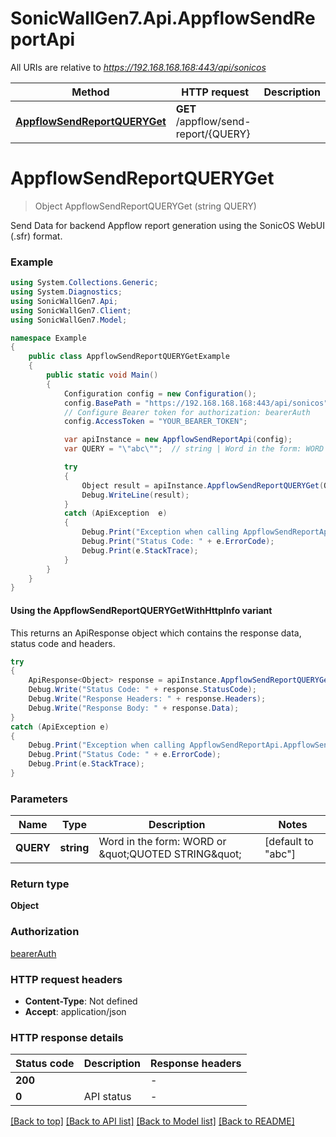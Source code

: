 # SonicWallGen7.Api.AppflowSendReportApi

All URIs are relative to *https://192.168.168.168:443/api/sonicos*

| Method | HTTP request | Description |
|--------|--------------|-------------|
| [**AppflowSendReportQUERYGet**](AppflowSendReportApi.md#appflowsendreportqueryget) | **GET** /appflow/send-report/{QUERY} |  |

<a id="appflowsendreportqueryget"></a>
# **AppflowSendReportQUERYGet**
> Object AppflowSendReportQUERYGet (string QUERY)



Send Data for backend Appflow report generation using the SonicOS WebUI (.sfr) format.

### Example
```csharp
using System.Collections.Generic;
using System.Diagnostics;
using SonicWallGen7.Api;
using SonicWallGen7.Client;
using SonicWallGen7.Model;

namespace Example
{
    public class AppflowSendReportQUERYGetExample
    {
        public static void Main()
        {
            Configuration config = new Configuration();
            config.BasePath = "https://192.168.168.168:443/api/sonicos";
            // Configure Bearer token for authorization: bearerAuth
            config.AccessToken = "YOUR_BEARER_TOKEN";

            var apiInstance = new AppflowSendReportApi(config);
            var QUERY = "\"abc\"";  // string | Word in the form: WORD or \"QUOTED STRING\" (default to "abc")

            try
            {
                Object result = apiInstance.AppflowSendReportQUERYGet(QUERY);
                Debug.WriteLine(result);
            }
            catch (ApiException  e)
            {
                Debug.Print("Exception when calling AppflowSendReportApi.AppflowSendReportQUERYGet: " + e.Message);
                Debug.Print("Status Code: " + e.ErrorCode);
                Debug.Print(e.StackTrace);
            }
        }
    }
}
```

#### Using the AppflowSendReportQUERYGetWithHttpInfo variant
This returns an ApiResponse object which contains the response data, status code and headers.

```csharp
try
{
    ApiResponse<Object> response = apiInstance.AppflowSendReportQUERYGetWithHttpInfo(QUERY);
    Debug.Write("Status Code: " + response.StatusCode);
    Debug.Write("Response Headers: " + response.Headers);
    Debug.Write("Response Body: " + response.Data);
}
catch (ApiException e)
{
    Debug.Print("Exception when calling AppflowSendReportApi.AppflowSendReportQUERYGetWithHttpInfo: " + e.Message);
    Debug.Print("Status Code: " + e.ErrorCode);
    Debug.Print(e.StackTrace);
}
```

### Parameters

| Name | Type | Description | Notes |
|------|------|-------------|-------|
| **QUERY** | **string** | Word in the form: WORD or \&quot;QUOTED STRING\&quot; | [default to &quot;abc&quot;] |

### Return type

**Object**

### Authorization

[bearerAuth](../README.md#bearerAuth)

### HTTP request headers

 - **Content-Type**: Not defined
 - **Accept**: application/json


### HTTP response details
| Status code | Description | Response headers |
|-------------|-------------|------------------|
| **200** |  |  -  |
| **0** | API status |  -  |

[[Back to top]](#) [[Back to API list]](../README.md#documentation-for-api-endpoints) [[Back to Model list]](../README.md#documentation-for-models) [[Back to README]](../README.md)

